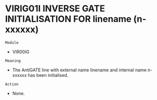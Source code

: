 # VIRIG01I INVERSE GATE INITIALISATION FOR linename (n-xxxxxx)

`Module`
- VIR00IG

`Meaning`
- The AntiGATE line with external name linename and internal name n-xxxxxx has been initialised.

`Action`
- None.
